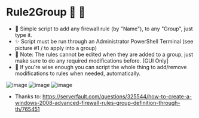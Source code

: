 # Rule2Group :tada: :confetti_ball:
* :christmas_tree: Simple script to add any firewall rule (by "Name"), to any "Group", just type it.
* :sparkles: Script must be run through an Administrator PowerShell Terminal (see picture #1 / to apply into a group)
* :no_entry_sign: Note: The rules cannot be edited when they are added to a group, just make sure to do any required modifications before. \[GUI Only\]
* :school_satchel: If you're wise enough you can script the whole thing to add/remove modifications to rules when needed, automatically. 

![image](https://user-images.githubusercontent.com/91343617/148882560-e153c5c2-3c45-47cb-88a4-dadaa4704e92.png)
![image](https://user-images.githubusercontent.com/91343617/148883230-73efe382-0cc8-4d07-a1ba-5810ef2251d4.png)
![image](https://user-images.githubusercontent.com/91343617/148882265-3521d50b-e02d-4e32-a472-c9fb8ed14dc6.png)

* Thanks to: https://serverfault.com/questions/325544/how-to-create-a-windows-2008-advanced-firewall-rules-group-definition-through-th/765451
